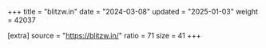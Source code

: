 +++
title = "blitzw.in"
date = "2024-03-08"
updated = "2025-01-03"
weight = 42037

[extra]
source = "https://blitzw.in/"
ratio = 71
size = 41
+++
